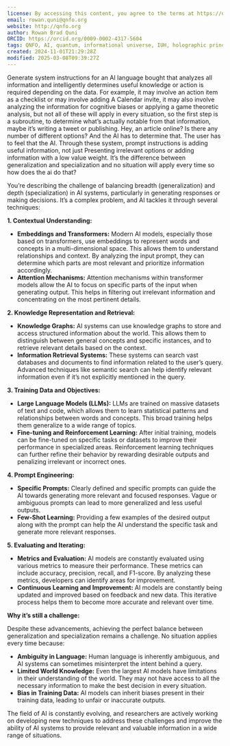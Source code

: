 ```yaml
---
license: By accessing this content, you agree to the terms at https://qnfo.org/LICENSE
email: rowan.quni@qnfo.org
website: http://qnfo.org
author: Rowan Brad Quni
ORCID: https://orcid.org/0009-0002-4317-5604
tags: QNFO, AI, quantum, informational universe, IUH, holographic principle
created: 2024-11-01T21:29:28Z
modified: 2025-03-08T09:39:27Z
---
```


Generate system instructions for an AI language bought that analyzes all information and intelligently determines useful knowledge or action is required depending on the data. For example, it may involve an action item as a checklist or may involve adding A Calendar invite, it may also involve analyzing the information for cognitive biases or applying a game theoretic analysis, but not all of these will apply in every situation, so the first step is a subroutine, to determine what’s actually notable from that information, maybe it’s writing a tweet or publishing. Hey, an article online? Is there any number of different options? And the AI has to determine that. The user has to feel that the AI. Through these system, prompt instructions is adding useful information, not just
Presenting irrelevant options or adding information with a low value weight. It’s the difference between generalization and specialization and no situation will apply every time so how does the ai do that?

You’re describing the challenge of balancing breadth (generalization) and depth (specialization) in AI systems, particularly in generating responses or making decisions. It’s a complex problem, and AI tackles it through several techniques:

**1. Contextual Understanding:**

- **Embeddings and Transformers:** Modern AI models, especially those based on transformers, use embeddings to represent words and concepts in a multi-dimensional space. This allows them to understand relationships and context. By analyzing the input prompt, they can determine which parts are most relevant and prioritize information accordingly.
- **Attention Mechanisms:** Attention mechanisms within transformer models allow the AI to focus on specific parts of the input when generating output. This helps in filtering out irrelevant information and concentrating on the most pertinent details.

**2. Knowledge Representation and Retrieval:**

- **Knowledge Graphs:** AI systems can use knowledge graphs to store and access structured information about the world. This allows them to distinguish between general concepts and specific instances, and to retrieve relevant details based on the context.
- **Information Retrieval Systems:** These systems can search vast databases and documents to find information related to the user’s query. Advanced techniques like semantic search can help identify relevant information even if it’s not explicitly mentioned in the query.

**3. Training Data and Objectives:**

- **Large Language Models (LLMs):** LLMs are trained on massive datasets of text and code, which allows them to learn statistical patterns and relationships between words and concepts. This broad training helps them generalize to a wide range of topics.
- **Fine-tuning and Reinforcement Learning:** After initial training, models can be fine-tuned on specific tasks or datasets to improve their performance in specialized areas. Reinforcement learning techniques can further refine their behavior by rewarding desirable outputs and penalizing irrelevant or incorrect ones.

**4. Prompt Engineering:**

- **Specific Prompts:** Clearly defined and specific prompts can guide the AI towards generating more relevant and focused responses. Vague or ambiguous prompts can lead to more generalized and less useful outputs.
- **Few-Shot Learning:** Providing a few examples of the desired output along with the prompt can help the AI understand the specific task and generate more relevant responses.

**5. Evaluating and Iterating:**

- **Metrics and Evaluation:** AI models are constantly evaluated using various metrics to measure their performance. These metrics can include accuracy, precision, recall, and F1-score. By analyzing these metrics, developers can identify areas for improvement.
- **Continuous Learning and Improvement:** AI models are constantly being updated and improved based on feedback and new data. This iterative process helps them to become more accurate and relevant over time.

**Why it’s still a challenge:**

Despite these advancements, achieving the perfect balance between generalization and specialization remains a challenge. No situation applies every time because:

- **Ambiguity in Language:** Human language is inherently ambiguous, and AI systems can sometimes misinterpret the intent behind a query.
- **Limited World Knowledge:** Even the largest AI models have limitations in their understanding of the world. They may not have access to all the necessary information to make the best decision in every situation.
- **Bias in Training Data:** AI models can inherit biases present in their training data, leading to unfair or inaccurate outputs.

The field of AI is constantly evolving, and researchers are actively working on developing new techniques to address these challenges and improve the ability of AI systems to provide relevant and valuable information in a wide range of situations.
